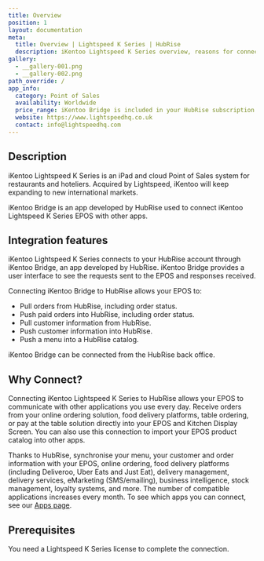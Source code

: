```yaml
---
title: Overview
position: 1
layout: documentation
meta:
  title: Overview | Lightspeed K Series | HubRise
  description: iKentoo Lightspeed K Series overview, reasons for connecting it to HubRise and summary of integrated features. Synchronise data between your EPOS and your apps.
gallery:
  - __gallery-001.png
  - __gallery-002.png
path_override: /
app_info:
  category: Point of Sales
  availability: Worldwide
  price_range: iKentoo Bridge is included in your HubRise subscription. Contact Lightspeed to enquire about Lightspeed K Series pricing.
  website: https://www.lightspeedhq.co.uk
  contact: info@lightspeedhq.com
---
```


## Description

iKentoo Lightspeed K Series is an iPad and cloud Point of Sales system for restaurants and hoteliers. Acquired by Lightspeed, iKentoo will keep expanding to new international markets.

iKentoo Bridge is an app developed by HubRise used to connect iKentoo Lightspeed K Series EPOS with other apps.

## Integration features

iKentoo Lightspeed K Series connects to your HubRise account through iKentoo Bridge, an app developed by HubRise.
iKentoo Bridge provides a user interface to see the requests sent to the EPOS and responses received.

Connecting iKentoo Bridge to HubRise allows your EPOS to:

- Pull orders from HubRise, including order status.
- Push paid orders into HubRise, including order status.
- Pull customer information from HubRise.
- Push customer information into HubRise.
- Push a menu into a HubRise catalog.

iKentoo Bridge can be connected from the HubRise back office.

## Why Connect?

Connecting iKentoo Lightspeed K Series to HubRise allows your EPOS to communicate with other applications you use every day. Receive orders from your online ordering solution, food delivery platforms, table ordering, or pay at the table solution directly into your EPOS and Kitchen Display Screen. You can also use this connection to import your EPOS product catalog into other apps.

Thanks to HubRise, synchronise your menu, your customer and order information with your EPOS, online ordering, food delivery platforms (including Deliveroo, Uber Eats and Just Eat), delivery management, delivery services, eMarketing (SMS/emailing), business intelligence, stock management, loyalty systems, and more. The number of compatible applications increases every month. To see which apps you can connect, see our [Apps page](/apps).

## Prerequisites

You need a Lightspeed K Series license to complete the connection.
